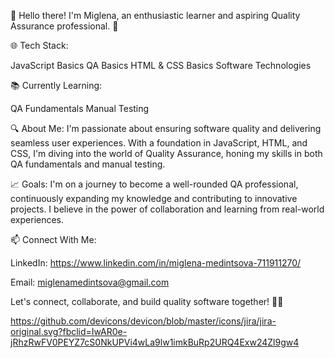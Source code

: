👋 Hello there! I'm Miglena, an enthusiastic learner and aspiring Quality Assurance professional. 🚀

🌐 Tech Stack:

JavaScript Basics
QA Basics
HTML & CSS Basics
Software Technologies

📚 Currently Learning:

QA Fundamentals
Manual Testing

🔍 About Me:
I'm passionate about ensuring software quality and delivering seamless user experiences. With a foundation in JavaScript, HTML, and CSS, I'm diving into the world of Quality Assurance, honing my skills in both QA fundamentals and manual testing.

📈 Goals:
I'm on a journey to become a well-rounded QA professional, continuously expanding my knowledge and contributing to innovative projects. I believe in the power of collaboration and learning from real-world experiences.

📫 Connect With Me:

LinkedIn: https://www.linkedin.com/in/miglena-medintsova-711911270/

Email: miglenamedintsova@gmail.com

Let's connect, collaborate, and build quality software together! 🚀✨

https://github.com/devicons/devicon/blob/master/icons/jira/jira-original.svg?fbclid=IwAR0e-jRhzRwFV0PEYZ7cS0NkUPVi4wLa9lw1imkBuRp2URQ4Exw24Zl9gw4

<!---
Miglena-Medintsova/Miglena-Medintsova is a ✨ special ✨ repository because its `README.md` (this file) appears on your GitHub profile.
You can click the Preview link to take a look at your changes.
--->
